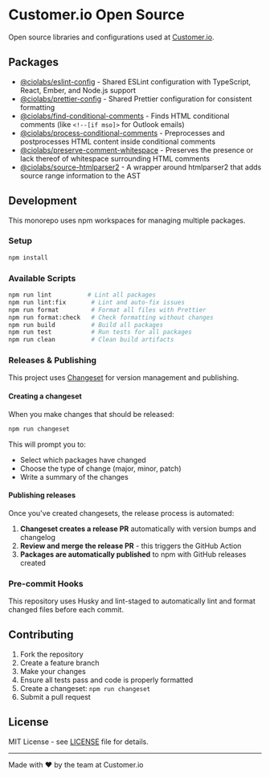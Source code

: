 # Customer.io Open Source

Open source libraries and configurations used at [Customer.io](https://customer.io).

## Packages

- [@ciolabs/eslint-config](./packages/eslint-config) - Shared ESLint configuration with TypeScript, React, Ember, and Node.js support
- [@ciolabs/prettier-config](./packages/prettier-config) - Shared Prettier configuration for consistent formatting
- [@ciolabs/find-conditional-comments](./packages/find-conditional-comments) - Finds HTML conditional comments (like `<!--[if mso]>` for Outlook emails)
- [@ciolabs/process-conditional-comments](./packages/process-conditional-comments) - Preprocesses and postprocesses HTML content inside conditional comments
- [@ciolabs/preserve-comment-whitespace](./packages/preserve-comment-whitespace) - Preserves the presence or lack thereof of whitespace surrounding HTML comments
- [@ciolabs/source-htmlparser2](./packages/source-htmlparser2) - A wrapper around htmlparser2 that adds source range information to the AST

## Development

This monorepo uses npm workspaces for managing multiple packages.

### Setup

```bash
npm install
```

### Available Scripts

```bash
npm run lint          # Lint all packages
npm run lint:fix       # Lint and auto-fix issues
npm run format         # Format all files with Prettier
npm run format:check   # Check formatting without changes
npm run build          # Build all packages
npm run test           # Run tests for all packages
npm run clean          # Clean build artifacts
```

### Releases & Publishing

This project uses [Changeset](https://github.com/changesets/changesets) for version management and publishing.

#### Creating a changeset

When you make changes that should be released:

```bash
npm run changeset
```

This will prompt you to:

- Select which packages have changed
- Choose the type of change (major, minor, patch)
- Write a summary of the changes

#### Publishing releases

Once you've created changesets, the release process is automated:

1. **Changeset creates a release PR** automatically with version bumps and changelog
2. **Review and merge the release PR** - this triggers the GitHub Action
3. **Packages are automatically published** to npm with GitHub releases created

### Pre-commit Hooks

This repository uses Husky and lint-staged to automatically lint and format changed files before each commit.

## Contributing

1. Fork the repository
2. Create a feature branch
3. Make your changes
4. Ensure all tests pass and code is properly formatted
5. Create a changeset: `npm run changeset`
6. Submit a pull request

## License

MIT License - see [LICENSE](./LICENSE) file for details.

---

Made with ❤️ by the team at Customer.io
